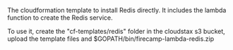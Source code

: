 The cloudformation template to install Redis directly. It includes the lambda function to create the Redis service.

To use it, create the "cf-templates/redis" folder in the cloudstax s3 bucket, upload the template files and $GOPATH/bin/firecamp-lambda-redis.zip
